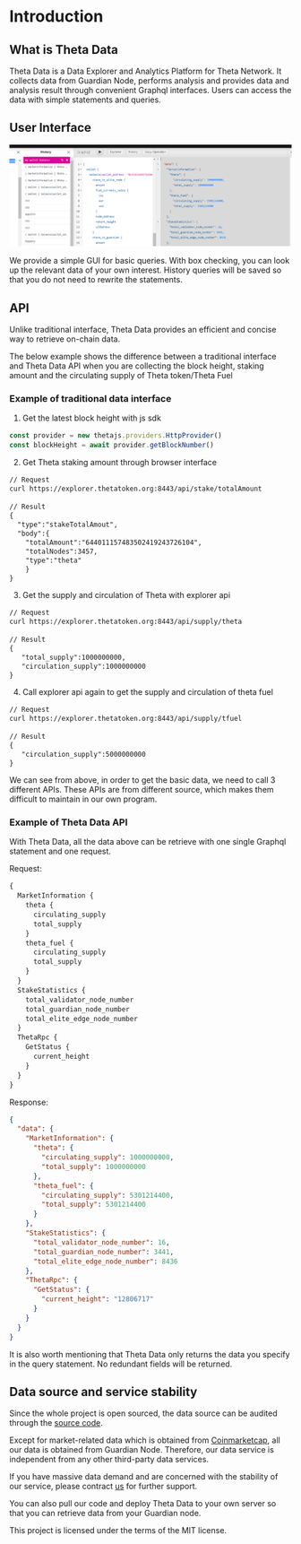 # Introduction

## What is Theta Data

Theta Data is a Data Explorer and Analytics Platform for Theta Network.
It collects data from Guardian Node, performs analysis and provides data and analysis result through convenient Graphql interfaces.
Users can access the data with simple statements and queries.

## User Interface

![img](img/playground.png)

We provide a simple GUI for basic queries. With box checking, you can look up the relevant data of your own interest. History queries will be saved so that you do not need to rewrite the statements.

## API

Unlike traditional interface, Theta Data provides an efficient and concise way to retrieve on-chain data.

The below example shows the difference between a traditional interface and Theta Data API when you are collecting the block height, staking amount and the circulating supply of Theta token/Theta Fuel

### Example of traditional data interface

1. Get the latest block height with js sdk

```javascript
const provider = new thetajs.providers.HttpProvider()
const blockHeight = await provider.getBlockNumber()
```

2. Get Theta staking amount through browser interface

```shell
// Request
curl https://explorer.thetatoken.org:8443/api/stake/totalAmount

// Result
{
  "type":"stakeTotalAmout",
  "body":{
    "totalAmount":"644011157483502419243726104",
    "totalNodes":3457,
    "type":"theta"
    }
}
```

3. Get the supply and circulation of Theta with explorer api

```shell
// Request
curl https://explorer.thetatoken.org:8443/api/supply/theta

// Result
{
   "total_supply":1000000000,
   "circulation_supply":1000000000
}
```

4. Call explorer api again to get the supply and circulation of theta fuel

```shell
// Request
curl https://explorer.thetatoken.org:8443/api/supply/tfuel

// Result
{
   "circulation_supply":5000000000
}
```

We can see from above, in order to get the basic data, we need to call 3 different APIs. These APIs are from different source, which makes them difficult to maintain in our own program.

### Example of Theta Data API

With Theta Data, all the data above can be retrieve with one single Graphql statement and one request.

Request:

```graphql
{
  MarketInformation {
    theta {
      circulating_supply
      total_supply
    }
    theta_fuel {
      circulating_supply
      total_supply
    }
  }
  StakeStatistics {
    total_validator_node_number
    total_guardian_node_number
    total_elite_edge_node_number
  }
  ThetaRpc {
    GetStatus {
      current_height
    }
  }
}
```

Response:

```json
{
  "data": {
    "MarketInformation": {
      "theta": {
        "circulating_supply": 1000000000,
        "total_supply": 1000000000
      },
      "theta_fuel": {
        "circulating_supply": 5301214400,
        "total_supply": 5301214400
      }
    },
    "StakeStatistics": {
      "total_validator_node_number": 16,
      "total_guardian_node_number": 3441,
      "total_elite_edge_node_number": 8436
    },
    "ThetaRpc": {
      "GetStatus": {
        "current_height": "12806717"
      }
    }
  }
}
```

It is also worth mentioning that Theta Data only returns the data you specify in the query statement. No redundant fields will be returned.

## Data source and service stability

Since the whole project is open sourced, the data source can be audited through the [source code](https://github.com/theta-data/theta-data-api).

Except for market-related data which is obtained from [Coinmarketcap](https://coinmarketcap.com/), all our data is obtained from Guardian Node. Therefore, our data service is independent from any other third-party data services.

If you have massive data demand and are concerned with the stability of our service, please contract [us](*****@****.com) for further support.

You can also pull our code and deploy Theta Data to your own server so that you can retrieve data from your Guardian node.

This project is licensed under the terms of the MIT license.
